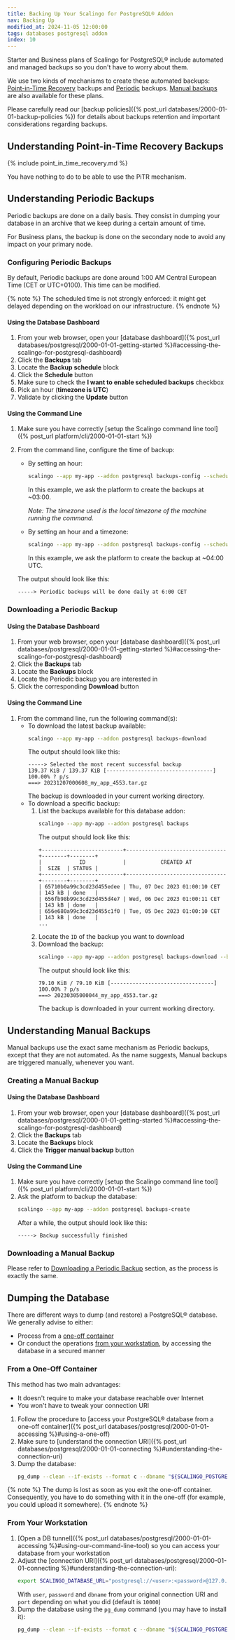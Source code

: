 ```yaml
---
title: Backing Up Your Scalingo for PostgreSQL® Addon
nav: Backing Up
modified_at: 2024-11-05 12:00:00
tags: databases postgresql addon
index: 10
---
```



Starter and Business plans of Scalingo for PostgreSQL® include automated and
managed backups so you don't have to worry about them.

We use two kinds of mechanisms to create these automated backups:
[Point-in-Time Recovery](#understanding-point-in-time-recovery-backups) backups and
[Periodic](#understanding-periodic-backups) backups. [Manual backups](#understanding-manual-backups)
are also available for these plans.

Please carefully read our [backup policies]({% post_url databases/2000-01-01-backup-policies %})
for details about backups retention and important considerations regarding
backups.


## Understanding Point-in-Time Recovery Backups

{% include point_in_time_recovery.md %}

You have nothing to do to be able to use the PiTR mechanism.


## Understanding Periodic Backups

Periodic backups are done on a daily basis. They consist in dumping your
database in an archive that we keep during a certain amount of time.

For Business plans, the backup is done on the secondary node to avoid any
impact on your primary node.

### Configuring Periodic Backups

By default, Periodic backups are done around 1:00 AM Central European Time
(CET or UTC+0100). This time can be modified.

{% note %}
The scheduled time is not strongly enforced: it might get delayed depending on
the workload on our infrastructure.
{% endnote %}

#### Using the Database Dashboard

1. From your web browser, open your [database dashboard]({% post_url databases/postgresql/2000-01-01-getting-started %}#accessing-the-scalingo-for-postgresql-dashboard)
2. Click the **Backups** tab
3. Locate the **Backup schedule** block
4. Click the **Schedule** button
5. Make sure to check the **I want to enable scheduled backups** checkbox
6. Pick an hour (**timezone is UTC**)
7. Validate by clicking the **Update** button

#### Using the Command Line

1. Make sure you have correctly [setup the Scalingo command line tool]({% post_url platform/cli/2000-01-01-start %})
2. From the command line, configure the time of backup:
   - By setting an hour:
     ```bash
     scalingo --app my-app --addon postgresql backups-config --schedule-at 3
     ```
     In this example, we ask the platform to create the backups at ~03:00.
   
     _Note: The timezone used is the local timezone of the machine running the command._
   - By setting an hour and a timezone:
     ```bash
     scalingo --app my-app --addon postgresql backups-config --schedule-at "4:00 UTC"
     ```
     In this example, we ask the platform to create the backup at ~04:00 UTC.

   The output should look like this:
   ```text
   -----> Periodic backups will be done daily at 6:00 CET
   ```

### Downloading a Periodic Backup

#### Using the Database Dashboard

1. From your web browser, open your [database dashboard]({% post_url databases/postgresql/2000-01-01-getting-started %}#accessing-the-scalingo-for-postgresql-dashboard)
2. Click the **Backups** tab
3. Locate the **Backups** block
4. Locate the Periodic backup you are interested in
5. Click the corresponding **Download** button

#### Using the Command Line

1. From the command line, run the following command(s):
   - To download the latest backup available:
     ```bash
     scalingo --app my-app --addon postgresql backups-download
     ```
     The output should look like this:
     ```text
     -----> Selected the most recent successful backup
     139.37 KiB / 139.37 KiB [----------------------------------] 100.00% ? p/s
     ===> 20231207000608_my_app_4553.tar.gz
     ```
     The backup is downloaded in your current working directory.
   - To download a specific backup:
     1. List the backups available for this database addon:
        ```bash
        scalingo --app my-app --addon postgresql backups
        ```
        The output should look like this:
        ```text
        +--------------------------+--------------------------------+--------+--------+
        |            ID            |           CREATED AT           |  SIZE  | STATUS |
        +--------------------------+--------------------------------+--------+--------+
        | 65710b0a99c3cd23d455edee | Thu, 07 Dec 2023 01:00:10 CET  | 143 kB | done   |
        | 656fb98b99c3cd23d455d4e7 | Wed, 06 Dec 2023 01:00:11 CET  | 143 kB | done   |
        | 656e680a99c3cd23d455c1f0 | Tue, 05 Dec 2023 01:00:10 CET  | 143 kB | done   |
        ...
        ```
     2. Locate the `ID` of the backup you want to download
     3. Download the backup:
        ```bash
        scalingo --app my-app --addon postgresql backups-download --backup <backup_ID>
        ```
        The output should look like this:
        ```text
        79.10 KiB / 79.10 KiB [---------------------------------] 100.00% ? p/s
        ===> 20230305000044_my_app_4553.tar.gz
        ```
        The backup is downloaded in your current working directory.


## Understanding Manual Backups

Manual backups use the exact same mechanism as Periodic backups, except that
they are not automated. As the name suggests, Manual backups are triggered
manually, whenever you want.

### Creating a Manual Backup

#### Using the Database Dashboard

1. From your web browser, open your [database dashboard]({% post_url databases/postgresql/2000-01-01-getting-started %}#accessing-the-scalingo-for-postgresql-dashboard)
2. Click the **Backups** tab
3. Locate the **Backups** block
4. Click the **Trigger manual backup** button

#### Using the Command Line

1. Make sure you have correctly [setup the Scalingo command line tool]({% post_url platform/cli/2000-01-01-start %})
2. Ask the platform to backup the database:
   ```bash
   scalingo --app my-app --addon postgresql backups-create
   ```
   After a while, the output should look like this:
   ```text
   -----> Backup successfully finished
   ```

### Downloading a Manual Backup

Please refer to [Downloading a Periodic Backup](#downloading-a-periodic-backup)
section, as the process is exactly the same.


## Dumping the Database

There are different ways to dump (and restore) a PostgreSQL® database. We
generally advise to either:
- Process from a [one-off container](#from-a-one-off-container)
- Or conduct the operations [from your workstation](#from-your-workstation), by
  accessing the database in a secured manner

### From a One-Off Container

This method has two main advantages:
- It doesn't require to make your database reachable over Internet
- You won't have to tweak your connection URI

1. Follow the procedure to [access your PostgreSQL® database from a one-off
   container]({% post_url databases/postgresql/2000-01-01-accessing %}#using-a-one-off)
2. Make sure to [understand the connection URI]({% post_url databases/postgresql/2000-01-01-connecting %}#understanding-the-connection-uri)
3. Dump the database:
   ```bash
   pg_dump --clean --if-exists --format c --dbname "${SCALINGO_POSTGRESQL_URL}" --no-owner --no-privileges --no-comments --exclude-schema 'information_schema' --exclude-schema '^pg_*' --file dump.pgsql
   ```

{% note %}
The dump is lost as soon as you exit the one-off container. Consequently, you
have to do something with it in the one-off (for example, you could upload it
somewhere).
{% endnote %}

### From Your Workstation

1. [Open a DB tunnel]({% post_url databases/postgresql/2000-01-01-accessing %}#using-our-command-line-tool)
   so you can access your database from your workstation
2. Adjust the [connection URI]({% post_url databases/postgresql/2000-01-01-connecting %}#understanding-the-connection-uri):
   ```bash
   export SCALINGO_DATABASE_URL="postgresql://<user>:<password>@127.0.0.1:<port>/<dbname>"
   ```
   With `user`, `password` and `dbname` from your original connection URI and
   `port` depending on what you did (default is `10000`)
3. Dump the database using the `pg_dump` command (you may have to install it):
   ```bash
   pg_dump --clean --if-exists --format c --dbname "${SCALINGO_POSTGRESQL_URL}" --no-owner --no-privileges --no-comments --exclude-schema 'information_schema' --exclude-schema '^pg_*' --file dump.pgsql
   ```
